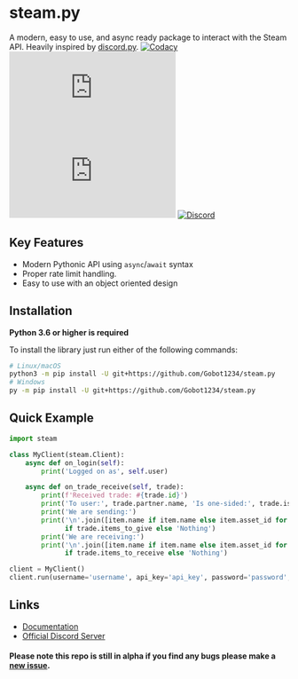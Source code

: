 steam.py
=========

A modern, easy to use, and async ready package to interact with the Steam API. Heavily inspired by  [discord.py](https://github.com/Rapptz/discord.py).
[
![Codacy](https://img.shields.io/codacy/grade/a0405599d4ab4a8c82655873d7443532)](https://app.codacy.com/manual/Gobot1234/steam.py) [![GitHub issues](https://img.shields.io/github/issues-raw/Gobot1234/steam.py)](https://github.com/Gobot1234/steam.py/issues) [![GitHub stars](https://img.shields.io/github/stars/Gobot1234/steam.py)](https://github.com/Gobot1234/steam.py/stargazers) [![Discord](https://img.shields.io/discord/678629505094647819?color=7289da&label=Discord&logo=discord)](https://discord.gg/MQ68WUS)

Key Features
--------------

  - Modern Pythonic API using `async`/`await` syntax
  - Proper rate limit handling.
  - Easy to use with an object oriented design

Installation
--------------

**Python 3.6 or higher is required**

To install the library just run either of the following commands:

```sh
# Linux/macOS
python3 -m pip install -U git+https://github.com/Gobot1234/steam.py
# Windows
py -m pip install -U git+https://github.com/Gobot1234/steam.py
```

Quick Example
--------------

```py
import steam

class MyClient(steam.Client):
	async def on_login(self):
		print('Logged on as', self.user)

	async def on_trade_receive(self, trade):
        print(f'Received trade: #{trade.id}')
        print('To user:', trade.partner.name, 'Is one-sided:', trade.is_one_sided())
        print('We are sending:')
        print('\n'.join([item.name if item.name else item.asset_id for item in trade.items_to_give])
              if trade.items_to_give else 'Nothing')
        print('We are receiving:')
        print('\n'.join([item.name if item.name else item.asset_id for item in trade.items_to_receive])
              if trade.items_to_receive else 'Nothing')

client = MyClient()
client.run(username='username', api_key='api_key', password='password', shared_secret='shared_secret')
```

Links
------

  - [Documentation](https://steampy.readthedocs.io/en/latest/index.html)
  - [Official Discord Server](https://discord.gg/MQ68WUS)

#### Please note this repo is still in alpha if you find any bugs please make a [new issue](https://github.com/Gobot1234/steam.py/issues/new).
